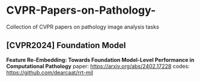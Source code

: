 # CVPR-Papers-on-Pathology-
Collection of CVPR papers on pathology image analysis tasks

## [CVPR2024] Foundation Model

**Feature Re-Embedding: Towards Foundation Model-Level Performance in Computational Pathology**
paper: https://arxiv.org/abs/2402.17228
codes: https://github.com/dearcaat/rrt-mil
